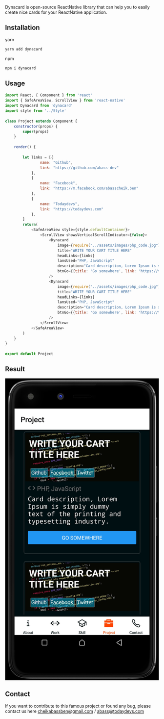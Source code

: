 Dynacard is open-source ReactNative library that can help you to easily create nice cards for your ReactNative application.
## Installation
yarn

```bash
yarn add dynacard
```
npm
```bash
npm i dynacard
```
## Usage
```javascript
import React, { Component } from 'react'
import { SafeAreaView, ScrollView } from 'react-native'
import Dynacard from 'dynacard'
import style from '../Style'

class Project extends Component {
    constructor(props) {
        super(props)
    }

    render() {
       
        let links = [{
                name: "Github",
                link: "https://github.com/abass-dev"
            },
            {
                name: "Facebook",
                link: "https://m.facebook.com/abasscheik.ben"
            },
            {
                name: "Todaydevs",
                link: "https://todaydevs.com"
            },
        ]
        return(
            <SafeAreaView style={style.defaultContainer}>
	            <ScrollView showsVerticalScrollIndicator={false}>
                    <Dynacard
                        image={require("../assets/images/php_code.jpg")}
                        title="WRITE YOUR CART TITLE HERE"
                        headLinks={links}
                        lansUsed="PHP, JavaScript"
                        description="Card description, Lorem Ipsum is simply dummy text of the printing and typesetting industry."
                        btnGo={{title: 'Go somewhere', link: 'https://todaydevs.com'}}
                    />
                    <Dynacard
                        image={require("../assets/images/php_code.jpg")}
                        title="WRITE YOUR CART TITLE HERE"
                        headLinks={links}
                        lansUsed="PHP, JavaScript"
                        description="Card description, Lorem Ipsum is simply dummy text of the printing and typesetting industry."
                        btnGo={{title: 'Go somewhere', link: 'https://todaydevs.com'}}
                    />
	            </ScrollView>
	        </SafeAreaView>
        )
    }
}

export default Project
```

## Result
<img src="screenshot.jpg" alt="screenshot" />

## Contact
If you want to contribute to this famous project or found any bug, please contact us here cheikabassben@gmail.com / abass@todaydevs.com
